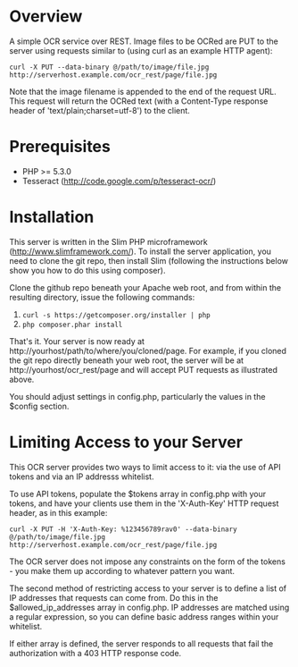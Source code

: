# Overview

A simple OCR service over REST. Image files to be OCRed are PUT to the server using requests similar to (using curl as an example HTTP agent):

```
curl -X PUT --data-binary @/path/to/image/file.jpg http://serverhost.example.com/ocr_rest/page/file.jpg
```

Note that the image filename is appended to the end of the request URL. This request will return the OCRed text (with a Content-Type response header of 'text/plain;charset=utf-8') to the client.

# Prerequisites

* PHP >= 5.3.0
* Tesseract (http://code.google.com/p/tesseract-ocr/)

# Installation

This server is written in the Slim PHP microframework (http://www.slimframework.com/). To install the server application, you need to clone the git repo, then install Slim (following the instructions below show you how to do this using composer).

Clone the github repo beneath your Apache web root, and from within the resulting directory, issue the following commands:

1. ```curl -s https://getcomposer.org/installer | php```
2. ```php composer.phar install```

That's it. Your server is now ready at http://yourhost/path/to/where/you/cloned/page. For example, if you cloned the git repo directly beneath your web root, the server will be at http://yourhost/ocr_rest/page and will accept PUT requests as illustrated above.

You should adjust settings in config.php, particularly the values in the $config section.

# Limiting Access to your Server

This OCR server provides two ways to limit access to it: via the use of API tokens and via an IP addresss whitelist.

To use API tokens, populate the $tokens array in config.php with your tokens, and have your clients use them in the 'X-Auth-Key' HTTP request header, as in this example:

```
curl -X PUT -H 'X-Auth-Key: %123456789rav0' --data-binary @/path/to/image/file.jpg http://serverhost.example.com/ocr_rest/page/file.jpg
```

The OCR server does not impose any constraints on the form of the tokens - you make them up according to whatever pattern you want.

The second method of restricting access to your server is to define a list of IP addresses that requests can come from. Do this in the $allowed_ip_addresses array in config.php. IP addresses are matched using a regular expression, so you can define basic address ranges within your whitelist.

If either array is defined, the server responds to all requests that fail the authorization with a 403 HTTP response code.

